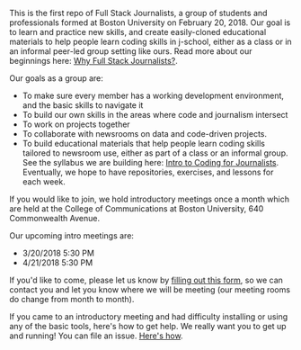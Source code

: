 This is the first repo of Full Stack Journalists, a group of students and
professionals formed at Boston University on February 20, 2018. Our goal is to learn and practice new skills, and create easily-cloned educational materials to help people learn coding skills in j-school, either as a class or in an informal peer-led group setting like ours. Read more about our beginnings here: [Why Full Stack Journalists?](https://lisawilliams.github.io/lisa/tech/2018/02/15/Full-Stack-Journalists.html).

Our goals as a group are:

* To make sure every member has a working development environment, and the basic skills to navigate it
* To build our own skills in the areas where code and journalism intersect
* To work on projects together
* To collaborate with newsrooms on data and code-driven projects.
* To build educational materials that help people learn coding skills tailored to newsroom use, either as part of a class or an informal group. See the syllabus we are building here: [Intro to Coding for Journalists](https://github.com/fullstackjournalists/intro-to-coding-for-journalists). Eventually, we hope to have repositories, exercises, and lessons for each week.

If you would like to join, we hold introductory meetings once a month
which are held at the College of Communications at Boston University,
640 Commonwealth Avenue. 

Our upcoming intro meetings are:

* 3/20/2018 5:30 PM
* 4/21/2018 5:30 PM

If you'd like to come, please let us know by [filling out this form](https://docs.google.com/forms/d/e/1FAIpQLSfhC6QR9eTbg1G0t2K-DJDVaB5XS2i4PAMpmhyzcZWhq-QbYA/viewform?usp=sf_link),
so we can contact you and let you know where we will be meeting (our meeting
rooms do change from month to month).

If you came to an introductory meeting and had difficulty installing
or using any of the basic tools, here's how to get help. We really want
you to get up and running! You can file an issue. [Here's how](https://github.com/fullstackjournalists/fullstackjournalists/blob/master/how-to-file-an-issue.md).
